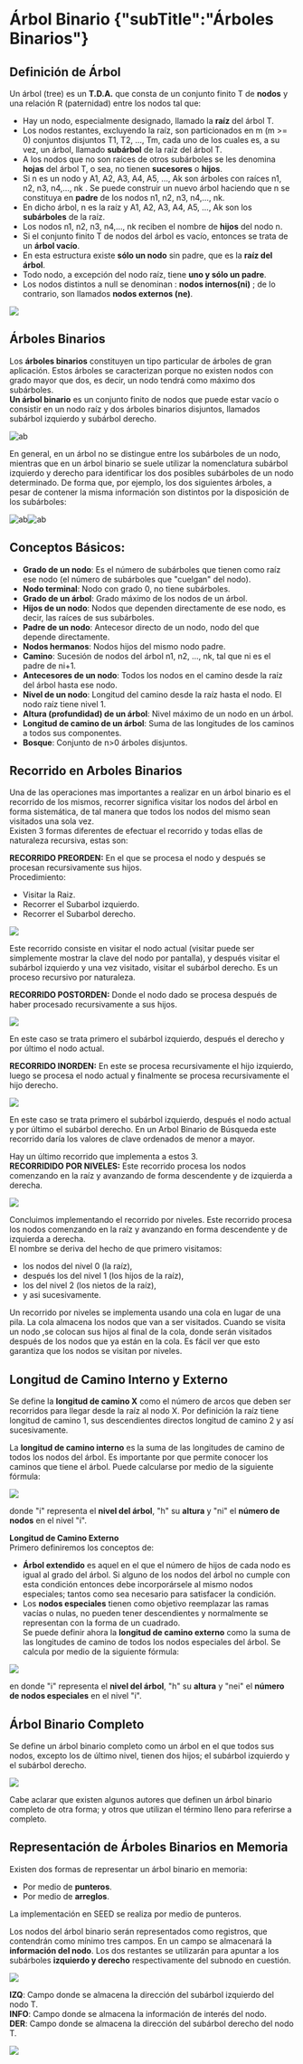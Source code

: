 # Árbol Binario {"subTitle":"Árboles Binarios"}

## Definición de Árbol

Un árbol (tree) es un **T.D.A.** que consta de un conjunto finito T de **nodos** y una relación R (paternidad) entre los nodos tal que:  
- Hay un nodo, especialmente designado, llamado la **raíz** del árbol T.  
- Los nodos restantes, excluyendo la raíz, son particionados en m (m >= 0) conjuntos disjuntos T1, T2, ..., Tm, cada uno de los cuales es, a su vez, un árbol, llamado **subárbol** de la raíz del árbol T.  
- A los nodos que no son raíces de otros subárboles se les denomina **hojas** del árbol T, o sea, no tienen **sucesores** o **hijos**.  
- Si n es un nodo y A1, A2, A3, A4, A5, …, Ak son árboles con raíces n1, n2, n3, n4,…, nk . Se puede construir un nuevo árbol haciendo que n se constituya en **padre** de los nodos n1, n2, n3, n4,…, nk.  
- En dicho árbol, n es la raíz y A1, A2, A3, A4, A5, …, Ak son los **subárboles** de la raíz.  
- Los nodos n1, n2, n3, n4,…, nk reciben el nombre de **hijos** del nodo n.  
- Si el conjunto finito T de nodos del árbol es vacío, entonces se trata de un **árbol vacío**.  
- En esta estructura existe **sólo un nodo** sin padre, que es la **raíz del árbol**.  
- Todo nodo, a excepción del nodo raíz, tiene **uno y sólo un padre**.  
- Los nodos distintos a null se denominan : **nodos internos(ni)** ; de lo contrario, son llamados **nodos externos (ne)**.
  
![](/assets/images/binary-tree/ab_2.jpg)

## Árboles Binarios

Los **árboles binarios** constituyen un tipo particular de árboles de gran aplicación. Estos árboles se caracterizan porque no existen nodos con grado mayor que dos, es decir, un nodo tendrá como máximo dos subárboles.  
**Un árbol binario** es un conjunto finito de nodos que puede estar vacío o consistir en un nodo raíz y dos árboles binarios disjuntos, llamados subárbol izquierdo y subárbol derecho.  

![ab](/assets/images/binary-tree/ab_11.jpg)

En general, en un árbol no se distingue entre los subárboles de un nodo, mientras que en un árbol binario se suele utilizar la nomenclatura subárbol izquierdo y derecho para identificar los dos posibles subárboles de un nodo determinado. De forma que, por ejemplo, los dos siguientes árboles, a pesar de contener la misma información son distintos por la disposición de los subárboles:

![ab](/assets/images/binary-tree/ab_3.jpg)![ab](/assets/images/binary-tree/ab_12.jpg)

## Conceptos Básicos:

- **Grado de un nodo**: Es el número de subárboles que tienen como raíz ese nodo (el número de subárboles que "cuelgan" del nodo).  
- **Nodo terminal**: Nodo con grado 0, no tiene subárboles.  
- **Grado de un árbol**: Grado máximo de los nodos de un árbol.  
- **Hijos de un nodo**: Nodos que dependen directamente de ese nodo, es decir, las raíces de sus subárboles.  
- **Padre de un nodo**: Antecesor directo de un nodo, nodo del que depende directamente.  
- **Nodos hermanos**: Nodos hijos del mismo nodo padre.  
- **Camino**: Sucesión de nodos del árbol n1, n2, ..., nk, tal que ni es el padre de ni+1.  
- **Antecesores de un nodo**: Todos los nodos en el camino desde la raíz del árbol hasta ese nodo.  
- **Nivel de un nodo**: Longitud del camino desde la raíz hasta el nodo. El nodo raíz tiene nivel 1.  
- **Altura (profundidad) de un árbol**: Nivel máximo de un nodo en un árbol.  
- **Longitud de camino de un árbol**: Suma de las longitudes de los caminos a todos sus componentes.  
- **Bosque**: Conjunto de n>0 árboles disjuntos.  

## Recorrido en Arboles Binarios

Una de las operaciones mas importantes a realizar en un árbol binario es el recorrido de los mismos, recorrer significa visitar los nodos del árbol en forma sistemática, de tal manera que todos los nodos del mismo sean visitados una sola vez.  
Existen 3 formas diferentes de efectuar el recorrido y todas ellas de naturaleza recursiva, estas son:  
  
**RECORRIDO PREORDEN:** En el que se procesa el nodo y después se procesan recursivamente sus hijos.  
Procedimiento:  
- Visitar la Raiz.  
- Recorrer el Subarbol izquierdo.  
- Recorrer el Subarbol derecho.  

![](/assets/images/binary-tree/preorden.gif)

Este recorrido consiste en visitar el nodo actual (visitar puede ser simplemente mostrar la clave del nodo por pantalla), y después visitar el subárbol izquierdo y una vez visitado, visitar el subárbol derecho. Es un proceso recursivo por naturaleza.  
  
**RECORRIDO POSTORDEN:** Donde el nodo dado se procesa después de haber procesado recursivamente a sus hijos.  

![](/assets/images/binary-tree/postorden.gif)

En este caso se trata primero el subárbol izquierdo, después el derecho y por último el nodo actual.  
  
**RECORRIDO INORDEN:** En este se procesa recursivamente el hijo izquierdo, luego se procesa el nodo actual y finalmente se procesa recursivamente el hijo derecho.  

![](/assets/images/binary-tree/inorden.gif)

En este caso se trata primero el subárbol izquierdo, después el nodo actual y por último el subárbol derecho. En un Arbol Binario de Búsqueda este recorrido daría los valores de clave ordenados de menor a mayor.  
  
Hay un último recorrido que implementa a estos 3.  
**RECORRIDIDO POR NIVELES:** Este recorrido procesa los nodos comenzando en la raíz y avanzando de forma descendente y de izquierda a derecha.  

![](/assets/images/binary-tree/niveles.gif)

Concluimos implementando el recorrido por niveles. Este recorrido procesa los nodos comenzando en la raíz y avanzando en forma descendente y de izquierda a derecha.  
El nombre se deriva del hecho de que primero visitamos:  
- los nodos del nivel 0 (la raíz),  
- después los del nivel 1 (los hijos de la raíz),  
- los del nivel 2 (los nietos de la raíz),  
- y asi sucesivamente.  
  
Un recorrido por niveles se implementa usando una cola en lugar de una pila. La cola almacena los nodos que van a ser visitados. Cuando se visita un nodo ,se colocan sus hijos al final de la cola, donde serán visitados después de los nodos que ya están en la cola. Es fácil ver que esto garantiza que los nodos se visitan por niveles.

## Longitud de Camino Interno y Externo

Se define la **longitud de camino X** como el número de arcos que deben ser recorridos para llegar desde la raíz al nodo X. Por definición la raíz tiene longitud de camino 1, sus descendientes directos longitud de camino 2 y así sucesivamente.  
  
La **longitud de camino interno** es la suma de las longitudes de camino de todos los nodos del árbol. Es importante por que permite conocer los caminos que tiene el árbol. Puede calcularse por medio de la siguiente fórmula:  

![](/assets/images/binary-tree/ab_4.jpg)

donde "i" representa el **nivel del árbol**, "h" su **altura** y "ni" el **número de nodos** en el nivel "i".  
  
**Longitud de Camino Externo**  
Primero definiremos los conceptos de:  
- **Árbol extendido** es aquel en el que el número de hijos de cada nodo es igual al grado del árbol. Si alguno de los nodos del árbol no cumple con esta condición entonces debe incorporársele al mismo nodos especiales; tantos como sea necesario para satisfacer la condición.  
- Los **nodos especiales** tienen como objetivo reemplazar las ramas vacías o nulas, no pueden tener descendientes y normalmente se representan con la forma de un cuadrado.  
Se puede definir ahora la **longitud de camino externo** como la suma de las longitudes de camino de todos los nodos especiales del árbol. Se calcula por medio de la siguiente fórmula:

![](/assets/images/binary-tree/ab_5.jpg)

en donde "i" representa el **nivel del árbol**, "h" su **altura** y "nei" el **número de nodos especiales** en el nivel "i".  

## Árbol Binario Completo

Se define un árbol binario completo como un árbol en el que todos sus nodos, excepto los de último nivel, tienen dos hijos; el subárbol izquierdo y el subárbol derecho.

![](/assets/images/binary-tree/ab_6.jpg)

Cabe aclarar que existen algunos autores que definen un árbol binario completo de otra forma; y otros que utilizan el término lleno para referirse a completo.  

## Representación de Árboles Binarios en Memoria

Existen dos formas de representar un árbol binario en memoria:  
- Por medio de **punteros**.  
- Por medio de **arreglos**.

La implementación en SEED se realiza por medio de punteros.  
  
Los nodos del árbol binario serán representados como registros, que contendrán como mínimo tres campos. En un campo se almacenará la **información del nodo**. Los dos restantes se utilizarán para apuntar a los subárboles **izquierdo y derecho** respectivamente del subnodo en cuestión.

![](/assets/images/binary-tree/ab_7.jpg)

**IZQ**: Campo donde se almacena la dirección del subárbol izquierdo del nodo T.  
**INFO**: Campo donde se almacena la información de interés del nodo.  
**DER**: Campo donde se almacena la dirección del subárbol derecho del nodo T.  

![](/assets/images/binary-tree/ab_8.jpg)